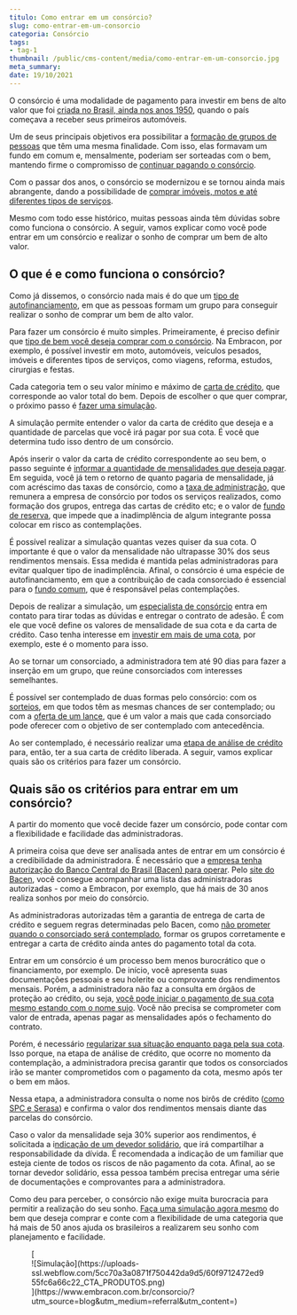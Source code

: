```yaml
---
titulo: Como entrar em um consórcio?
slug: como-entrar-em-um-consorcio
categoria: Consórcio
tags:
- tag-1
thumbnail: /public/cms-content/media/como-entrar-em-um-consorcio.jpg
meta_summary: 
date: 19/10/2021
---
```

O consórcio é uma modalidade de pagamento para investir em bens de alto valor que foi [criada no Brasil, ainda nos anos 1950](https://www.embracon.com.br/blog/qual-e-a-origem-do-consorcio), quando o país começava a receber seus primeiros automóveis.

Um de seus principais objetivos era possibilitar a [formação de grupos de pessoas](https://www.embracon.com.br/blog/como-funciona-um-grupo-de-consorcio) que têm uma mesma finalidade. Com isso, elas formavam um fundo em comum e, mensalmente, poderiam ser sorteadas com o bem, mantendo firme o compromisso de [continuar pagando o consórcio](https://www.embracon.com.br/blog/entenda-o-pagamento-do-bem-no-consorcio).

Com o passar dos anos, o consórcio se modernizou e se tornou ainda mais abrangente, dando a possibilidade de [comprar imóveis, motos e até diferentes tipos de serviços](https://www.embracon.com.br/blog/o-que-posso-comprar-com-um-consorcio).

Mesmo com todo esse histórico, muitas pessoas ainda têm dúvidas sobre como funciona o consórcio. A seguir, vamos explicar como você pode entrar em um consórcio e realizar o sonho de comprar um bem de alto valor.

O que é e como funciona o consórcio? 
-------------------------------------

Como já dissemos, o consórcio nada mais é do que um [tipo de autofinanciamento](https://www.embracon.com.br/blog/autofinanciamento-o-que-e-e-como-um-consorcio-pode-ajuda-lo), em que as pessoas formam um grupo para conseguir realizar o sonho de comprar um bem de alto valor.

Para fazer um consórcio é muito simples. Primeiramente, é preciso definir que [tipo de bem você deseja comprar com o consórcio](https://www.embracon.com.br/blog/entenda-o-pagamento-do-bem-no-consorcio). Na Embracon, por exemplo, é possível investir em moto, automóveis, veículos pesados, imóveis e diferentes tipos de serviços, como viagens, reforma, estudos, cirurgias e festas.

Cada categoria tem o seu valor mínimo e máximo de [carta de crédito](https://www.embracon.com.br/blog/tudo-o-que-voce-precisa-saber-sobre-a-carta-de-credito-de-consorcios), que corresponde ao valor total do bem. Depois de escolher o que quer comprar, o próximo passo é [fazer uma simulação](https://www.embracon.com.br/blog/simulacao-de-consorcio).

A simulação permite entender o valor da carta de crédito que deseja e a quantidade de parcelas que você irá pagar por sua cota. É você que determina tudo isso dentro de um consórcio.

Após inserir o valor da carta de crédito correspondente ao seu bem, o passo seguinte é [informar a quantidade de mensalidades que deseja pagar](https://www.embracon.com.br/blog/5-dicas-para-pagar-seu-consorcio-sem-preocupacao). Em seguida, você já tem o retorno de quanto pagaria de mensalidade, já com acréscimo das taxas de consórcio, como a [taxa de administração](https://www.embracon.com.br/blog/como-funciona-a-taxa-de-administracao-de-um-consorcio), que remunera a empresa de consórcio por todos os serviços realizados, como formação dos grupos, entrega das cartas de crédito etc; e o valor de [fundo de reserva](https://www.embracon.com.br/blog/o-que-e-e-como-funciona-o-fundo-de-reserva), que impede que a inadimplência de algum integrante possa colocar em risco as contemplações.

É possível realizar a simulação quantas vezes quiser da sua cota. O importante é que o valor da mensalidade não ultrapasse 30% dos seus rendimentos mensais. Essa medida é mantida pelas administradoras para evitar qualquer tipo de inadimplência. Afinal, o consórcio é uma espécie de autofinanciamento, em que a contribuição de cada consorciado é essencial para o [fundo comum](https://www.embracon.com.br/blog/o-que-e-o-fundo-comum-no-consorcio), que é responsável pelas contemplações.

Depois de realizar a simulação, um [especialista de consórcio](https://www.embracon.com.br/blog/tudo-o-que-voce-precisa-saber-sobre-a-importancia-de-um-consultor-de-consorcio) entra em contato para tirar todas as dúvidas e entregar o contrato de adesão. É com ele que você define os valores de mensalidade de sua cota e da carta de crédito. Caso tenha interesse em [investir em mais de uma cota](https://www.embracon.com.br/blog/afinal-posso-fazer-mais-de-um-consorcio-ao-mesmo-tempo-entenda), por exemplo, este é o momento para isso.

Ao se tornar um consorciado, a administradora tem até 90 dias para fazer a inserção em um grupo, que reúne consorciados com interesses semelhantes.

É possível ser contemplado de duas formas pelo consórcio: com os [sorteios](https://www.embracon.com.br/blog/assembleia-de-consorcio-como-funciona), em que todos têm as mesmas chances de ser contemplado; ou com a [oferta de um lance](https://www.embracon.com.br/blog/como-fazer-oferta-de-lance-em-consorcio), que é um valor a mais que cada consorciado pode oferecer com o objetivo de ser contemplado com antecedência.

Ao ser contemplado, é necessário realizar uma [etapa de análise de crédito](https://www.embracon.com.br/blog/como-funciona-a-analise-de-credito-no-consorcio) para, então, ter a sua carta de crédito liberada. A seguir, vamos explicar quais são os critérios para fazer um consórcio.

Quais são os critérios para entrar em um consórcio? 
----------------------------------------------------

A partir do momento que você decide fazer um consórcio, pode contar com a flexibilidade e facilidade das administradoras.

A primeira coisa que deve ser analisada antes de entrar em um consórcio é a credibilidade da administradora. É necessário que a [empresa tenha autorização do Banco Central do Brasil (Bacen) para operar](https://www.embracon.com.br/blog/7-coisas-que-voce-precisa-saber-antes-de-entrar-em-um-consorcio). Pelo [site do Bacen](https://www.bcb.gov.br/acessoinformacao/legado?url=https%3A%2F%2Fwww.bcb.gov.br%2Franking%2Findex.asp), você consegue acompanhar uma lista das administradoras autorizadas - como a Embracon, por exemplo, que há mais de 30 anos realiza sonhos por meio do consórcio.

As administradoras autorizadas têm a garantia de entrega de carta de crédito e seguem regras determinadas pelo Bacen, como [não prometer quando o consorciado será contemplado](https://www.embracon.com.br/blog/nao-existe-promessa-de-contemplacao-em-consorcio), formar os grupos corretamente e entregar a carta de crédito ainda antes do pagamento total da cota.

Entrar em um consórcio é um processo bem menos burocrático que o financiamento, por exemplo. De início, você apresenta suas documentações pessoais e seu holerite ou comprovante dos rendimentos mensais. Porém, a administradora não faz a consulta em órgãos de proteção ao crédito, ou seja, [você pode iniciar o pagamento de sua cota mesmo estando com o nome sujo](https://www.embracon.com.br/blog/afinal-posso-fazer-um-consorcio-mesmo-com-o-nome-sujo). Você não precisa se comprometer com valor de entrada, apenas pagar as mensalidades após o fechamento do contrato.

Porém, é necessário [regularizar sua situação enquanto paga pela sua cota](https://www.embracon.com.br/blog/saiba-o-que-fazer-para-limpar-o-nome). Isso porque, na etapa de análise de crédito, que ocorre no momento da contemplação, a administradora precisa garantir que todos os consorciados irão se manter comprometidos com o pagamento da cota, mesmo após ter o bem em mãos.

Nessa etapa, a administradora consulta o nome nos birôs de crédito ([como SPC e Serasa](https://www.embracon.com.br/blog/o-que-e-o-spc-serasa-e-como-ele-influencia-na-sua-vida-financeira)) e confirma o valor dos rendimentos mensais diante das parcelas do consórcio.

Caso o valor da mensalidade seja 30% superior aos rendimentos, é solicitada a i[ndicação de um devedor solidário](https://www.embracon.com.br/blog/o-que-e-o-devedor-solidario-e-como-ele-te-ajuda), que irá compartilhar a responsabilidade da dívida. É recomendada a indicação de um familiar que esteja ciente de todos os riscos de não pagamento da cota. Afinal, ao se tornar devedor solidário, essa pessoa também precisa entregar uma série de documentações e comprovantes para a administradora.

Como deu para perceber, o consórcio não exige muita burocracia para permitir a realização do seu sonho. [Faça uma simulação agora mesmo](https://www.embracon.com.br/) do bem que deseja comprar e conte com a flexibilidade de uma categoria que há mais de 50 anos ajuda os brasileiros a realizarem seu sonho com planejamento e facilidade.

<figure class="w-richtext-figure-type-image w-richtext-align-center">[<div>![Simulação](https://uploads-ssl.webflow.com/5cc70a3a0871f750442da9d5/60f9712472ed955fc6a66c22_CTA_PRODUTOS.png)</div>](https://www.embracon.com.br/consorcio/?utm_source=blog&utm_medium=referral&utm_content=)</figure>
